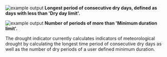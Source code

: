 ![example output](diagnosticsdata/drought_indicator/drymax.png "Example Output")
**Longest period of consecutive dry days, defined as days with less than 'Dry day limit'.**


![example output](diagnosticsdata/drought_indicator/dryfreq.png "Example Output")
**Number of periods of more than 'Minimum duration limit'.**


The drought indicator currently calculates indicators of meteorological drought by calculating the longest time period of consecutive dry days as well as the number of dry periods of a user defined minimum duration.